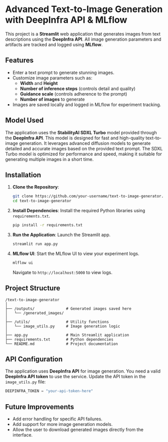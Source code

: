 
# Advanced Text-to-Image Generation with DeepInfra API & MLflow

This project is a **Streamlit** web application that generates images from text descriptions using the **DeepInfra API**. All image generation parameters and artifacts are tracked and logged using **MLflow**.

## Features

- Enter a text prompt to generate stunning images.
- Customize image parameters such as:
  - **Width** and **Height**
  - **Number of inference steps** (controls detail and quality)
  - **Guidance scale** (controls adherence to the prompt)
  - **Number of images** to generate
- Images are saved locally and logged in MLflow for experiment tracking.

## Model Used

The application uses the **StabilityAI SDXL Turbo** model provided through the **DeepInfra API**. This model is designed for fast and high-quality text-to-image generation. It leverages advanced diffusion models to generate detailed and accurate images based on the provided text prompt. The SDXL Turbo model is optimized for performance and speed, making it suitable for generating multiple images in a short time.

## Installation

1. **Clone the Repository**:
   ```bash
   git clone https://github.com/your-username/text-to-image-generator.git
   cd text-to-image-generator
   ```

2. **Install Dependencies**:
   Install the required Python libraries using `requirements.txt`.
   ```bash
   pip install -r requirements.txt
   ```

3. **Run the Application**:
   Launch the Streamlit app.
   ```bash
   streamlit run app.py
   ```

4. **MLflow UI**:
   Start the MLflow UI to view your experiment logs.
   ```bash
   mlflow ui
   ```
   Navigate to `http://localhost:5000` to view logs.

## Project Structure

```
/text-to-image-generator
│
├── /outputs/              # Generated images saved here
│   └── /generated_images/
│
├── /utils/                # Utility functions
│   └── image_utils.py     # Image generation logic
│
├── app.py                 # Main Streamlit application
├── requirements.txt       # Python dependencies
└── README.md              # Project documentation
```

## API Configuration

The application uses **DeepInfra API** for image generation. You need a valid **DeepInfra API token** to use the service. Update the API token in the `image_utils.py` file:
```python
DEEPINFRA_TOKEN = "your-api-token-here"
```

## Future Improvements

- Add error handling for specific API failures.
- Add support for more image generation models.
- Allow the user to download generated images directly from the interface.
